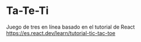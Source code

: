 # Ta-Te-Ti
Juego de tres en línea basado en el tutorial de React https://es.react.dev/learn/tutorial-tic-tac-toe
